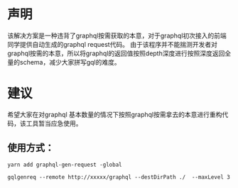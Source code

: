 # 声明

该解决方案是一种违背了graphql按需获取的本意，对于graphql初次接入的前端同学提供自动生成的graphql request代码。
由于该程序并不能揣测开发者对graphql按需的本意，所以将graphql的返回值按照depth深度进行按照深度返回全量的schema，减少大家拼写gql的难度。


# 建议

希望大家在对graphql 基本数量的情况下按照graphql按需拿去的本意进行重构代码，该工具暂当应急使用。


## 使用方式：

```
yarn add graphql-gen-request -global

```

```
gqlgenreq --remote http://xxxxx/graphql --destDirPath ./  --maxLevel 3

```

